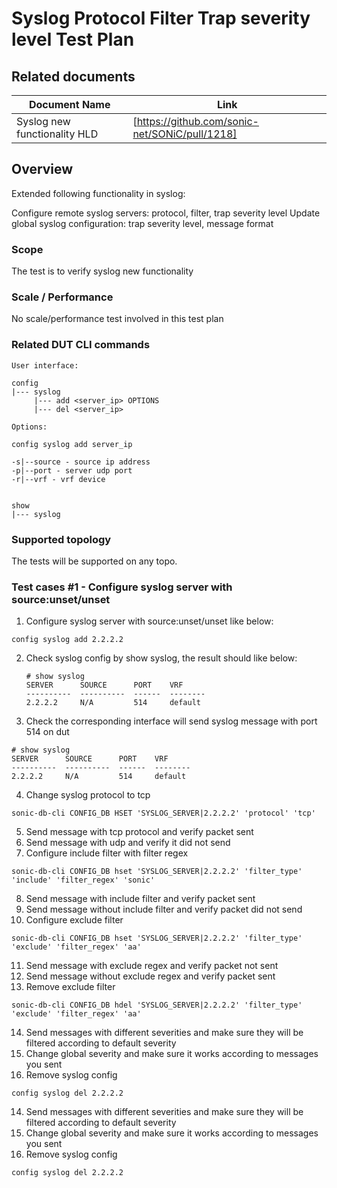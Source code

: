 # Syslog Protocol Filter Trap severity level Test Plan

## Related documents

| **Document Name** | **Link** |
|-------------------|----------|
| Syslog new functionality HLD | [https://github.com/sonic-net/SONiC/pull/1218]|


## Overview

Extended following functionality in syslog:

Configure remote syslog servers: protocol, filter, trap severity level
Update global syslog configuration: trap severity level, message format

### Scope

The test is to verify syslog new functionality

### Scale / Performance

No scale/performance test involved in this test plan

### Related **DUT** CLI commands
```
User interface:

config
|--- syslog
     |--- add <server_ip> OPTIONS
     |--- del <server_ip>

Options:

config syslog add server_ip

-s|--source - source ip address
-p|--port - server udp port
-r|--vrf - vrf device


show
|--- syslog
```

### Supported topology
The tests will be supported on any topo.

### Test cases #1 -  Configure syslog server with source:unset/unset
1. Configure syslog server with source:unset/unset like below:
```
config syslog add 2.2.2.2
```
2. Check syslog config by show syslog, the result should like below:
    ```
    # show syslog
    SERVER      SOURCE      PORT    VRF
    ----------  ----------  ------  --------
    2.2.2.2     N/A         514     default
    ```
3. Check the corresponding interface will send syslog message with port 514 on dut
```
# show syslog
SERVER      SOURCE      PORT    VRF
----------  ----------  ------  --------
2.2.2.2     N/A         514     default
```
4. Change syslog protocol to tcp
```
sonic-db-cli CONFIG_DB HSET 'SYSLOG_SERVER|2.2.2.2' 'protocol' 'tcp'
```
5. Send message with tcp protocol and verify packet sent
6. Send message with udp and verify it did not send
7. Configure include filter with filter regex
```
sonic-db-cli CONFIG_DB hset 'SYSLOG_SERVER|2.2.2.2' 'filter_type' 'include' 'filter_regex' 'sonic'
```
8. Send message with include filter and verify packet sent
9. Send message without include filter and verify packet did not send
10. Configure exclude filter
```
sonic-db-cli CONFIG_DB hset 'SYSLOG_SERVER|2.2.2.2' 'filter_type' 'exclude' 'filter_regex' 'aa'
```
11. Send message with exclude regex and verify packet not sent
12. Send message without exclude regex and verify packet sent
13. Remove exclude filter
```
sonic-db-cli CONFIG_DB hdel 'SYSLOG_SERVER|2.2.2.2' 'filter_type' 'exclude' 'filter_regex' 'aa'
```
14. Send messages with different severities and make sure they will be filtered according to default severity
15. Change global severity and make sure it works according to messages you sent
16. Remove syslog config
```
config syslog del 2.2.2.2
```

14. Send messages with different severities and make sure they will be filtered according to default severity
15. Change global severity and make sure it works according to messages you sent
16. Remove syslog config
```
config syslog del 2.2.2.2
```
